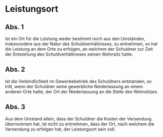 # Leistungsort



## Abs. 1

 Ist ein Ort für die Leistung weder bestimmt noch aus den Umständen, insbesondere aus der Natur des Schuldverhältnisses, zu entnehmen, so hat die Leistung an dem Orte zu erfolgen, an welchem der Schuldner zur Zeit der Entstehung des Schuldverhältnisses seinen Wohnsitz hatte.

## Abs. 2

 Ist die Verbindlichkeit im Gewerbebetrieb des Schuldners entstanden, so tritt, wenn der Schuldner seine gewerbliche Niederlassung an einem anderen Orte hatte, der Ort der Niederlassung an die Stelle des Wohnsitzes.

## Abs. 3

 Aus dem Umstand allein, dass der Schuldner die Kosten der Versendung übernommen hat, ist nicht zu entnehmen, dass der Ort, nach welchem die Versendung zu erfolgen hat, der Leistungsort sein soll. 

